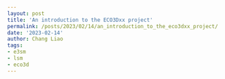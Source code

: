 ```yaml
---
layout: post
title: 'An introduction to the ECO3Dxx project'
permalink: /posts/2023/02/14/an_introduction_to_the_eco3dxx_project/
date: '2023-02-14'
author: Chang Liao
tags:
- e3sm
- lsm
- eco3d
---
```


